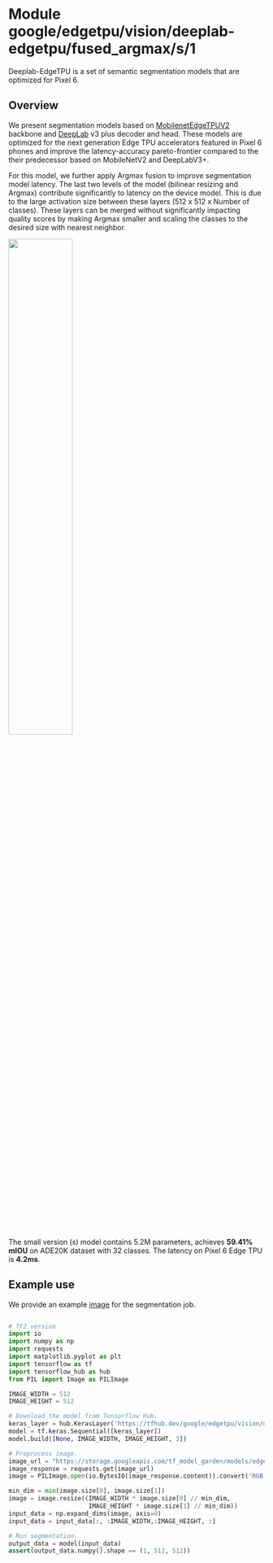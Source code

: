 # Module google/edgetpu/vision/deeplab-edgetpu/fused_argmax/s/1

Deeplab-EdgeTPU is a set of semantic segmentation models that are optimized for
Pixel 6.

<!-- asset-path: internal -->
<!-- task: image-segmentation -->
<!-- fine-tunable: false -->
<!-- format: saved_model_2 -->
<!-- dataset: ade20k -->

## Overview

We present segmentation models based on
[MobilenetEdgeTPUV2](https://tfhub.dev/google/collections/mobilenet-edgetpu-v2/1)
backbone and [DeepLab](https://arxiv.org/pdf/1802.02611.pdf) v3 plus decoder and
head. These models are optimized for the next generation Edge TPU accelerators
featured in Pixel 6 phones and improve the latency-accuracy pareto-frontier
compared to the their predecessor based on MobileNetV2 and DeepLabV3+.

For this model, we further apply Argmax fusion to improve segmentation model
latency. The last two levels of the model (bilinear resizing and Argmax)
contribute significantly to latency on the device model. This is due to the
large activation size between these layers (512 x 512 x Number of classes).
These layers can be merged without significantly impacting quality scores by
making Argmax smaller and scaling the classes to the desired size with nearest
neighbor.

<img src="https://storage.cloud.google.com/tf_model_garden/models/edgetpu/images/readme-seg-fused-argmax.png" width="50%" />

The small version (s) model contains 5.2M parameters, achieves **59.41% mIOU**
on ADE20K dataset with 32 classes. The latency on Pixel 6 Edge TPU is **4.2ms**.

## Example use

We provide an example
[image](https://storage.googleapis.com/tf_model_garden/models/edgetpu/images/ADE_train_00016869.jpeg)
for the segmentation job.

```python

# TF2 version
import io
import numpy as np
import requests
import matplotlib.pyplot as plt
import tensorflow as tf
import tensorflow_hub as hub
from PIL import Image as PILImage

IMAGE_WIDTH = 512
IMAGE_HEIGHT = 512

# Download the model from Tensorflow Hub.
keras_layer = hub.KerasLayer('https://tfhub.dev/google/edgetpu/vision/deeplab-edgetpu/fused_argmax/s/1')
model = tf.keras.Sequential([keras_layer])
model.build([None, IMAGE_WIDTH, IMAGE_HEIGHT, 3])

# Preprocess image.
image_url = "https://storage.googleapis.com/tf_model_garden/models/edgetpu/images/ADE_train_00016869.jpeg"
image_response = requests.get(image_url)
image = PILImage.open(io.BytesIO(image_response.content)).convert('RGB')

min_dim = min(image.size[0], image.size[1])
image = image.resize((IMAGE_WIDTH * image.size[0] // min_dim,
                      IMAGE_HEIGHT * image.size[1] // min_dim))
input_data = np.expand_dims(image, axis=0)
input_data = input_data[:, :IMAGE_WIDTH,:IMAGE_HEIGHT, :]

# Run segmentation.
output_data = model(input_data)
assert(output_data.numpy().shape == (1, 512, 512))
```
